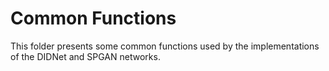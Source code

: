 # Common Functions

This folder presents some common functions used by the implementations of the DIDNet and SPGAN networks.
